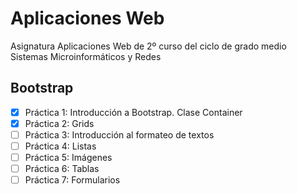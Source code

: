 # Aplicaciones Web
Asignatura Aplicaciones Web de 2º curso del ciclo de grado medio Sistemas Microinformáticos y Redes

## Bootstrap

- [X] Práctica 1: Introducción a Bootstrap. Clase Container
- [X] Práctica 2: Grids
- [ ] Práctica 3: Introducción al formateo de textos
- [ ] Práctica 4: Listas
- [ ] Práctica 5: Imágenes
- [ ] Práctica 6: Tablas
- [ ] Práctica 7: Formularios
